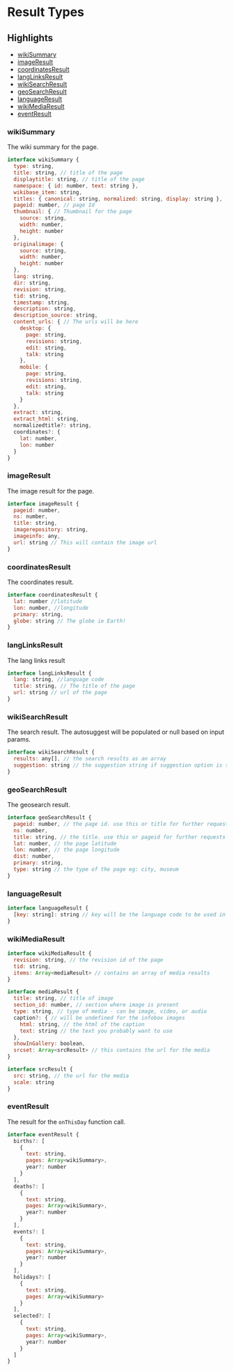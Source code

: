 # Result Types

## Highlights

- [wikiSummary](#wikiSummary)
- [imageResult](#imageResult)
- [coordinatesResult](#coordinatesResult)
- [langLinksResult](#langLinksResult)
- [wikiSearchResult](#wikiSearchResult)
- [geoSearchResult](#geoSearchResult)
- [languageResult](#languageResult)
- [wikiMediaResult](#wikiMediaResult)
- [eventResult](#eventResult)

### wikiSummary

The wiki summary for the page.

```js
interface wikiSummary {
  type: string,
  title: string, // title of the page
  displaytitle: string, // title of the page
  namespace: { id: number, text: string },
  wikibase_item: string,
  titles: { canonical: string, normalized: string, display: string },
  pageid: number, // page Id
  thumbnail: { // Thumbnail for the page
    source: string,
    width: number,
    height: number
  },
  originalimage: {
    source: string,
    width: number,
    height: number
  },
  lang: string,
  dir: string,
  revision: string,
  tid: string,
  timestamp: string,
  description: string,
  description_source: string,
  content_urls: { // The urls will be here
    desktop: {
      page: string,
      revisions: string,
      edit: string,
      talk: string
    },
    mobile: {
      page: string,
      revisions: string,
      edit: string,
      talk: string
    }
  },
  extract: string,
  extract_html: string,
  normalizedtitle?: string,
  coordinates?: {
    lat: number,
    lon: number
  }
}
```

### imageResult

The image result for the page.

```js
interface imageResult {
  pageid: number,
  ns: number,
  title: string,
  imagerepository: string,
  imageinfo: any,
  url: string // This will contain the image url
}
```

### coordinatesResult

The coordinates result.
```js
interface coordinatesResult {
  lat: number //latitude
  lon: number, //longitude
  primary: string,
  globe: string // The globe ie Earth!
}
```

### langLinksResult

The lang links result

```js
interface langLinksResult {
  lang: string, //language code
  title: string, // The title of the page
  url: string // url of the page
}
```

### wikiSearchResult

The search result. The autosuggest will be populated or null based on input params.

```js
interface wikiSearchResult {
  results: any[], // the search results as an array
  suggestion: string // the suggestion string if suggestion option is set to true
}
```
### geoSearchResult

The geosearch result.

```js
interface geoSearchResult {
  pageid: number, // the page id. use this or title for further requests
  ns: number,
  title: string, // the title. use this or pageid for further requests
  lat: number, // the page latitude
  lon: number, // the page longitude
  dist: number,
  primary: string,
  type: string // the type of the page eg: city, museum
}
```
### languageResult

```js
interface languageResult {
  [key: string]: string // key will be the language code to be used in setLang(key), and the value will be the full url
}
```

### wikiMediaResult

```js
interface wikiMediaResult {
  revision: string, // the revision id of the page
  tid: string,
  items: Array<mediaResult> // contains an array of media results
}

interface mediaResult {
  title: string, // title of image
  section_id: number, // section where image is present
  type: string, // type of media - can be image, video, or audio
  caption?: { // will be undefined for the infobox images
    html: string, // the html of the caption
    text: string // the text you probably want to use
  },
  showInGallery: boolean,
  srcset: Array<srcResult> // this contains the url for the media
}

interface srcResult {
  src: string, // the url for the media
  scale: string
}
```

### eventResult

The result for the `onThisDay` function call.
```js
interface eventResult {
  births?: [
    {
      text: string,
      pages: Array<wikiSummary>,
      year?: number
    }
  ],
  deaths?: [
    {
      text: string,
      pages: Array<wikiSummary>,
      year?: number
    }
  ],
  events?: [
    {
      text: string,
      pages: Array<wikiSummary>,
      year?: number
    }
  ],
  holidays?: [
    {
      text: string,
      pages: Array<wikiSummary>
    }
  ],
  selected?: [
    {
      text: string,
      pages: Array<wikiSummary>,
      year?: number
    }
  ]
}
```